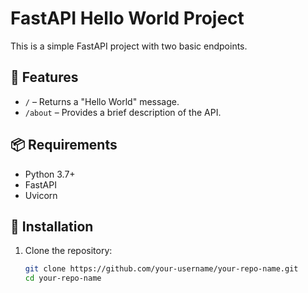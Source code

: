 # FastAPI Hello World Project

This is a simple FastAPI project with two basic endpoints.

## 🚀 Features

- `/` – Returns a "Hello World" message.
- `/about` – Provides a brief description of the API.

## 📦 Requirements

- Python 3.7+
- FastAPI
- Uvicorn

## 🔧 Installation

1. Clone the repository:
   ```bash
   git clone https://github.com/your-username/your-repo-name.git
   cd your-repo-name
